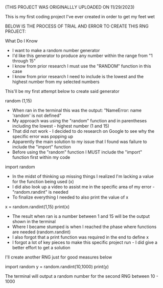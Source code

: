(THIS PROJECT WAS ORIGINALLLY UPLOADED ON 11/29/2023)

This is my first coding project I've ever created in order to get my feet wet

BELOW IS THE PROCESS OF TRIAL AND ERROR TO CREATE THIS RNG PROJECT:

What Do I Know

- I want to make a random number generator
- I'd like this generator to produce any number within the range from "1 through 15"
- I know from prior research I must use the "RANDOM" function in this case
- I know from prior research I need to include is the lowest and the highest number from my selected numbers

This'll be my first attempt below to create said generator

random (1,15)

- When ran in the terminal this was the output: "NameError: name 'random' is not defined"
- My approach was using the "random" function and in parentheses including the lowest - highest number (1 and 15)
- That did not work - I decided to do research on Google to see why the specific error was popping up
- Apparently the main solution to my issue that I found was failure to include the "import" function
- Before using the "random" function I MUST include the "import" function first within my code

import random

- In the midst of thinking up missing things I realized I'm lacking a value for the function being used (x)
- I did also look up a video to assist me in the specific area of my error - "random.randint" is needed
- To finalize everything I needed to also print the value of x

x = random.randint(1,15)
print(x)

- The result when ran is a number between 1 and 15 will be the output shown in the terminal
- Where I became stumped is when I reached the phase where functions are needed (random.randint)
- I also forgot that a print function was required in the end to define x
- I forgot a lot of key pieces to make this specific project run - I did give a better effort to get a solution

I'll create another RNG just for good measures below

import random
y = random.randint(10,1000)
print(y)

The terminal will output a random number for the second RNG between 10 - 1000

